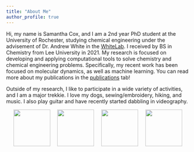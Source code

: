 ```yaml
---
title: "About Me"
author_profile: true
---
```

Hi, my name is Samantha Cox, and I am a 2nd year PhD student at the University of Rochester, studying chemical engineering under the advisement of Dr. Andrew White in the [WhiteLab](http://thewhitelab.org/). I received by BS in Chemistry from Lee University in 2021. My research is focused on developing and applying computational tools to solve chemistry and chemical engineering problems. Specifically, my recent work has been focused on molecular dynamics, as well as machine learning. You can read more about my publications in the [publications](https://samcox822.github.io/publications/) tab! 

Outside of my research, I like to participate in a wide variety of activities, and I am a major trekkie. I love my dogs, sewing/embroidery, hiking, and music. I also play guitar and have recently started dabbling in videography. 

&nbsp;&nbsp;&nbsp;&nbsp;
<img class="img" src="../assets/images/sym.png" width="100px">&nbsp;&nbsp;&nbsp;&nbsp;
<img class="img" src="../assets/images/ml.png" width="100px">&nbsp;&nbsp;&nbsp;&nbsp;
<img class="img" src="../assets/images/compchem.png" width="100px">&nbsp;&nbsp;&nbsp;&nbsp;
<img class="img" src="../assets/images/trek.png" width="100px">&nbsp;&nbsp;&nbsp;&nbsp;